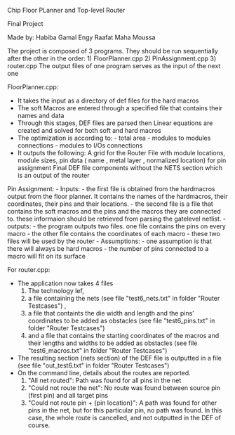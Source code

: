 Chip Floor PLanner and Top-level Router

Final Project

Made by: Habiba Gamal
Engy Raafat
Maha Moussa

The project is composed of 3 programs. They should be run sequentially after the other in the order: 
    1) FloorPlanner.cpp
    2) PinAssignment.cpp
    3) router.cpp
The output files of one program serves as the input of the next one

FloorPlanner.cpp:
-  It takes the input as a directory of def files for the hard macros
-  The soft Macros are entered through a specified file that contains their names and data
-  Through this stages, DEF files are parsed then Linear equations are created and solved for both soft and hard macros 
-  The optimization is according to:
        - total area 
        - modules to modules connections
        - modules to I/Os connections
- It outputs the following:
A grid for the Router
File with module locations, module sizes, pin data ( name , metal layer , normalized location) for pin assignment
Final DEF file components without the NETS section which is an output of the router 

Pin Assignment:
    - Inputs:
        - the first file is obtained from the hardmacros output from the floor planner. It contains the names of the hardmacros, their coordinates, their pins and their locations.
        - the second file is a file that contains the soft macros and the pins and the macros they are connected to. these informaion should be retrieved from parsing the gatelevel netlist.
    - outputs:
        - the program outputs two files. one file contains the pins on every macro
        - the other file contains the coordinates of each macro 
        - these two files will be used by the router
    - Assumptions:
        - one assumption is that there will always be hard macros
        - the number of pins connected to a macro will fit on its surface

For router.cpp: 
- The application now takes 4 files
    1) The technology lef, 
    2) a file containing the nets (see file "test6_nets.txt" in folder "Router Testcases") , 
    3) a file that containts the die width and length and the pins' coordinates to be added as obstacles (see file "test6_pins.txt" in folder "Router Testcases")  
    4) and a file that contains the starting coordinates of the macros and their lengths and widths to be added as obstacles (see file "test6_macros.txt" in folder "Router Testcases") 
- The resulting section (nets section) of the DEF file is outputted in a file (see file "out_test6.txt" in folder "Router Testcases") 
- On the command line, details about the routes are reported. 
    1) "All net routed": Path was found for all pins in the net
    2) "Could not route the net": No route was found between source pin (first pin) and all target pins
    3) "Could not route pin + {pin location}": A path was found for other pins in the net, but for this particular pin, no path was found. In this case, the whole route is cancelled, and not outputted in the DEF of course. 

